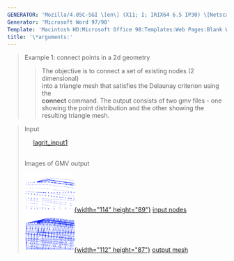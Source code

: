 ```yaml
---
GENERATOR: 'Mozilla/4.05C-SGI \[en\] (X11; I; IRIX64 6.5 IP30) \[Netscape\]'
Generator: 'Microsoft Word 97/98'
Template: 'Macintosh HD:Microsoft Office 98:Templates:Web Pages:Blank Web Page'
title: '\*arguments:'
---
```


> Example 1: connect points in a 2d geometry
>
> > The objective is to connect a set of existing nodes (2 dimensional)\
> > into a triangle mesh that satisfies the Delaunay criterion using
> > the\
> > **connect** command.
> > The output consists of two gmv files - one showing the point
> > distribution and the other showing the resulting triangle mesh.

> Input
>
>      [lagrit\_input1](../input_output/lagrit_input1)\
>  
>
> Images of GMV output
>
> [![](image/2d_connect1a_tn.gif){width="114"
> height="89"}](image/2d_connect1a.gif) [input
> nodes](image/2d_connect1a.gif)     
> [![](image/2d_connect1b_tn.gif){width="112"
> height="87"}](image/2d_connect1b.gif) [output
> mesh](image/2d_connect1b.gif)
